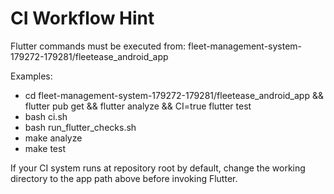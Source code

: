 # CI Workflow Hint

Flutter commands must be executed from:
fleet-management-system-179272-179281/fleetease_android_app

Examples:
- cd fleet-management-system-179272-179281/fleetease_android_app && flutter pub get && flutter analyze && CI=true flutter test
- bash ci.sh
- bash run_flutter_checks.sh
- make analyze
- make test

If your CI system runs at repository root by default, change the working directory to the app path above before invoking Flutter.
